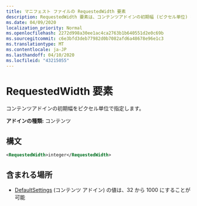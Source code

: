 ```yaml
---
title: マニフェスト ファイルの RequestedWidth 要素
description: RequestedWidth 要素は、コンテンツアドインの初期幅 (ピクセル単位) を指定します。
ms.date: 04/09/2020
localization_priority: Normal
ms.openlocfilehash: 2272d998a30ee1ac4ca2763b1b640551d2e0c69b
ms.sourcegitcommit: c6e3bfd3deb77982d0b7082afd6a48678e96e1c3
ms.translationtype: MT
ms.contentlocale: ja-JP
ms.lasthandoff: 04/10/2020
ms.locfileid: "43215055"
---
```

# <a name="requestedwidth-element"></a>RequestedWidth 要素

コンテンツアドインの初期幅をピクセル単位で指定します。

**アドインの種類:** コンテンツ

## <a name="syntax"></a>構文

```XML
<RequestedWidth>integer</RequestedWidth>
```

## <a name="contained-in"></a>含まれる場所

- [DefaultSettings](defaultsettings.md) (コンテンツ アドイン) の値は、32 から 1000 にすることが可能
